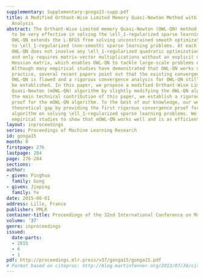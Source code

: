 ```yaml
---
supplementary: Supplementary:gonga15-supp.pdf
title: A Modified Orthant-Wise Limited Memory Quasi-Newton Method with Convergence
  Analysis
abstract: The Orthant-Wise Limited memory Quasi-Newton (OWL-QN) method has been demonstrated
  to be very effective in solving the \ell_1-regularized sparse learning problem.
  OWL-QN extends the L-BFGS from solving unconstrained smooth optimization problems
  to \ell_1-regularized (non-smooth) sparse learning problems. At each iteration,
  OWL-QN does not involve any \ell_1-regularized quadratic optimization subproblem
  and only requires matrix-vector multiplications without an explicit use of the (inverse)
  Hessian matrix, which enables OWL-QN to tackle large-scale problems efficiently.
  Although many empirical studies have demonstrated that OWL-QN works quite well in
  practice, several recent papers point out that the existing convergence proof of
  OWL-QN is flawed and a rigorous convergence analysis for OWL-QN still remains to
  be established. In this paper, we propose a modified Orthant-Wise Limited memory
  Quasi-Newton (mOWL-QN) algorithm by slightly modifying the OWL-QN algorithm. As
  the main technical contribution of this paper, we establish a rigorous convergence
  proof for the mOWL-QN algorithm. To the best of our knowledge, our work fills the
  theoretical gap by providing the first rigorous convergence proof for the OWL-QN-type
  algorithm on solving \ell_1-regularized sparse learning problems. We also provide
  empirical studies to show that mOWL-QN works well and is as efficient as OWL-QN.
layout: inproceedings
series: Proceedings of Machine Learning Research
id: gonga15
month: 0
firstpage: 276
lastpage: 284
page: 276-284
sections: 
author:
- given: Pinghua
  family: Gong
- given: Jieping
  family: Ye
date: 2015-06-01
address: Lille, France
publisher: PMLR
container-title: Proceedings of the 32nd International Conference on Machine Learning
volume: '37'
genre: inproceedings
issued:
  date-parts:
  - 2015
  - 6
  - 1
pdf: http://proceedings.mlr.press/v37/gonga15/gonga15.pdf
# Format based on citeproc: http://blog.martinfenner.org/2013/07/30/citeproc-yaml-for-bibliographies/
---
```

